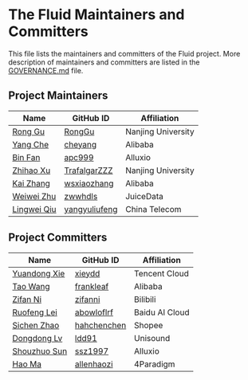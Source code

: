 # The Fluid Maintainers and Committers

This file lists the maintainers and committers of the Fluid project. More description of maintainers and committers are listed in the [GOVERNANCE.md](GOVERNANCE.md) file.

## Project Maintainers
| Name | GitHub ID | Affiliation |
| ---- | --------- | ----------- |
| [Rong Gu](mailto:gurong@nju.edu.cn) | [RongGu](https://github.com/RongGu) | Nanjing University |
| [Yang Che](mailto:cheyagn52@gmail.com) | [cheyang](https://github.com/cheyang) | Alibaba |
| [Bin Fan](mailto:binfan@alluxio.com) | [apc999](https://github.com/apc999) | Alluxio |
| [Zhihao Xu](mailto:trafalgarz@outlook.com) | [TrafalgarZZZ](https://github.com/TrafalgarZZZ) | Nanjing University |
| [Kai Zhang](mailto:wsxiaozhang@gmail.com) | [wsxiaozhang](https://github.com/wsxiaozhang) | Alibaba |
| [Weiwei Zhu](mailto:zww@hdls.me) | [zwwhdls](https://github.com/zwwhdls) |  JuiceData |
| [Lingwei Qiu](mailto:qlw705706@gmail.com) | [yangyuliufeng](https://github.com/yangyuliufeng) | China Telecom |

## Project Committers
| Name | GitHub ID | Affiliation |
| ---- | --------- | ----------- |
| [Yuandong Xie](mailto:xieydd@gmail.com) | [xieydd](https://github.com/xieydd) | Tencent Cloud |
| [Tao Wang](mailto:wangtaod13@gmail.com) | [frankleaf](https://github.com/frankleaf) | Alibaba |
| [Zifan Ni](mailto:zzifan96@gmail.com) | [zifanni](https://github.com/zifanni) | Bilibili |
| [Ruofeng Lei](mailto:ruofenglei@outlook.com) | [abowloflrf](https://github.com/abowloflrf) | Baidu AI Cloud |
| [Sichen Zhao](mailto:zsc19940506@outlook.com) | [hahchenchen](https://github.com/hahchenchen) | Shopee |
| [Dongdong Lv](mailto:lvdongdong30@gmail.com) | [ldd91](https://github.com/ldd91) | Unisound |
| [Shouzhuo Sun](mailto:shawn.sun@alluxio.com) | [ssz1997](https://github.com/ssz1997) | Alluxio |
| [Hao Ma](mailto:allenhaozi@gmail.com) | [allenhaozi](https://github.com/allenhaozi) | 4Paradigm |